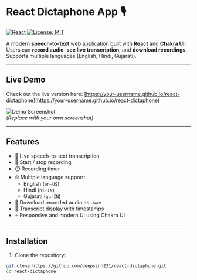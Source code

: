 # React Dictaphone App 🎙️

[![React](https://img.shields.io/badge/React-18.2.0-blue?logo=react&logoColor=white)](https://reactjs.org/)
[![License: MIT](https://img.shields.io/badge/License-MIT-green.svg)](LICENSE)

A modern **speech-to-text** web application built with **React** and **Chakra UI**.  
Users can **record audio**, **see live transcription**, and **download recordings**. Supports multiple languages (English, Hindi, Gujarati).

---

## Live Demo

Check out the live version here: [https://your-username.github.io/react-dictaphone](https://your-username.github.io/react-dictaphone)  

![Demo Screenshot](demo-screenshot.png)  
*(Replace with your own screenshot)*

---

## Features

- 🎤 Live speech-to-text transcription
- 🛑 Start / stop recording
- ⏱️ Recording timer
- 🌐 Multiple language support:
  - English (`en-US`)
  - Hindi (`hi-IN`)
  - Gujarati (`gu-IN`)
- 💾 Download recorded audio as `.wav`
- 📜 Transcript display with timestamps
- ⚡ Responsive and modern UI using Chakra UI

---

## Installation

1. Clone the repository:

```bash
git clone https://github.com/deepsinh231/react-dictaphone.git
cd react-dictaphone
